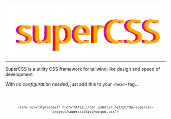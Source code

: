 <section align="center">

<img src="svg/logo.svg">

<hr>

</section>

SuperCSS is a utility CSS framework for tailwind-like design and speed of development.

With _no configuration needed_, just add this to your `<head>` tag...

<section align="center">

<code>
<pre>
<code class="language-css">
<span class="token punctuation">&lt;</span>link rel="stylesheet" href="https://cdn.jsdelivr.net/gh/the-supercss-project/supercss/dist/output.css"<span class="token punctuation">&gt;</span>
</code>
</pre>
</code>
